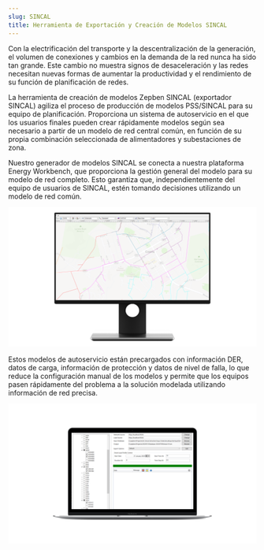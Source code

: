 ```yaml
---
slug: SINCAL
title: Herramienta de Exportación y Creación de Modelos SINCAL  
---
```


Con la electrificación del transporte y la descentralización de la generación, el volumen de conexiones y cambios en la demanda de la red nunca ha sido tan grande. Este cambio no muestra signos de desaceleración y las redes necesitan nuevas formas de aumentar la productividad y el rendimiento de su función de planificación de redes.

La herramienta de creación de modelos Zepben SINCAL (exportador SINCAL) agiliza el proceso de producción de modelos PSS/SINCAL para su equipo de planificación. Proporciona un sistema de autoservicio en el que los usuarios finales pueden crear rápidamente modelos según sea necesario a partir de un modelo de red central común, en función de su propia combinación seleccionada de alimentadores y subestaciones de zona.

Nuestro generador de modelos SINCAL se conecta a nuestra plataforma Energy Workbench, que proporciona la gestión general del modelo para su modelo de red completo. Esto garantiza que, independientemente del equipo de usuarios de SINCAL, estén tomando decisiones utilizando un modelo de red común.

![imagen](SINCAL1.png)

Estos modelos de autoservicio están precargados con información DER, datos de carga, información de protección y datos de nivel de falla, lo que reduce la configuración manual de los modelos y permite que los equipos pasen rápidamente del problema a la solución modelada utilizando información de red precisa.

![imagen](SINCAL2.png)